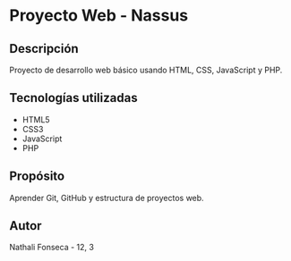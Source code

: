 # Proyecto Web - Nassus

## Descripción
Proyecto de desarrollo web básico usando HTML, CSS, JavaScript y PHP.

## Tecnologías utilizadas
- HTML5
- CSS3
- JavaScript
- PHP

## Propósito
Aprender Git, GitHub y estructura de proyectos web.

## Autor
Nathali Fonseca - 12, 3
